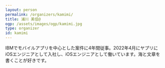 ```yaml
---
layout: person
permalink: /organizers/kamimi/
title: 浦川 美佳@
ogp: /assets/images/ogp/kamimi.jpg
type: organizer
id: kamimi
---
```

IBMでモバイルアプリを中心とした案件に4年間従事。2022年4月にヤプリにiOSエンジニアとして入社し、iOSエンジニアとして働いています。海と文章を書くことが好きです。
